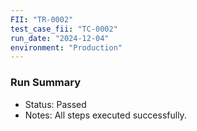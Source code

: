 ```yaml
---
FII: "TR-0002"
test_case_fii: "TC-0002"
run_date: "2024-12-04"
environment: "Production"
---
```

### Run Summary
- Status: Passed
- Notes: All steps executed successfully.